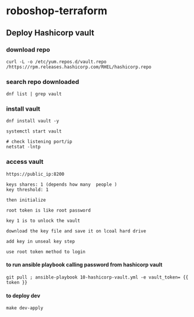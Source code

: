 # roboshop-terraform

## Deploy Hashicorp vault

### download repo
```text
curl -L -o /etc/yum.repos.d/vault.repo /https://rpm.releases.hashicorp.com/RHEL/hashicorp.repo
```
### search repo downloaded
```text
dnf list | grep vault
```
### install vault
```text
dnf install vault -y

systemctl start vault

# check listening port/ip 
netstat -lntp
```
### access vault
```text
https://public_ip:8200

keys shares: 1 (depends how many  people )
key threshold: 1

then initialize

root token is like root password

key 1 is to unlock the vault

download the key file and save it on lcoal hard drive

add key in unseal key step

use root token method to login
```
#### to run ansible playbook calling password from hashicorp vault
```text
git pull ; ansible-playbook 10-hashicorp-vault.yml -e vault_token= {{ token }}
```
#### to deploy dev
```text
make dev-apply
```

